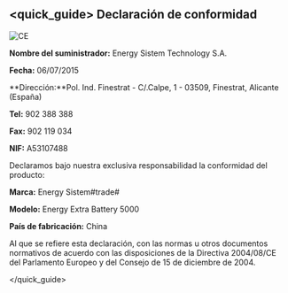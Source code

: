## <quick_guide> Declaración de conformidad

![CE](http://static.energysistem.com/images/manuals/39052/54887c2a4f567.jpg)

**Nombre del suministrador:** Energy Sistem Technology S.A.

**Fecha:** 06/07/2015

**Dirección:**Pol. Ind. Finestrat - C/.Calpe, 1 - 03509, Finestrat, Alicante (España)

**Tel:** 902 388 388

**Fax:** 902 119 034

**NIF:** A53107488

Declaramos bajo nuestra exclusiva responsabilidad la conformidad del producto:

**Marca:** Energy Sistem#trade#

**Modelo:** Energy Extra Battery 5000

**País de fabricación:** China

Al que se refiere esta declaración, con las normas u otros documentos normativos de acuerdo con las disposiciones de la Directiva 2004/08/CE del Parlamento Europeo y del Consejo de 15 de diciembre de 2004.


</quick_guide>

